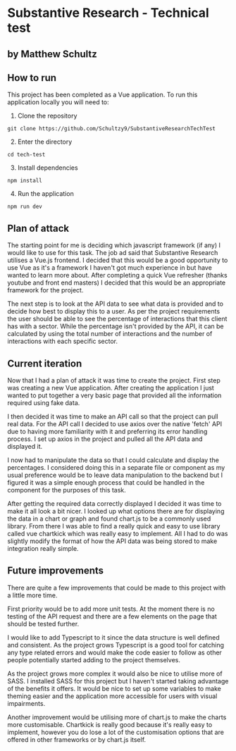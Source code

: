 # Substantive Research - Technical test

## by Matthew Schultz ##

## How to run ##

This project has been completed as a Vue application. To run this application locally you will need to:

1. Clone the repository

`git clone https://github.com/Schultzy9/SubstantiveResearchTechTest`

2. Enter the directory

`cd tech-test`

3. Install dependencies

`npm install`

4. Run the application

`npm run dev`

## Plan of attack ##

The starting point for me is deciding which javascript framework (if any) I would like to use for this task. The job ad said that Substantive Research utilises a Vue.js frontend. I decided that this would be a good opportunity to use Vue as it's a framework I haven't got much experience in but have wanted to learn more about. After completing a quick Vue refresher (thanks youtube and front end masters) I decided that this would be an appropriate framework for the project.

The next step is to look at the API data to see what data is provided and to decide how best to display this to a user. As per the project requirements the user should be able to see the percentage of interactions that this client has with a sector. While the percentage isn't provided by the API, it can be calculated by using the total number of interactions and the number of interactions with each specific sector.

## Current iteration

Now that I had a plan of attack it was time to create the project. First step was creating a new Vue application. After creating the application I just wanted to put together a very basic page that provided all the information required using fake data.

I then decided it was time to make an API call so that the project can pull real data. For the API call I decided to use axios over the native 'fetch' API due to having more familiarity with it and preferring its error handling process. I set up axios in the project and pulled all the API data and displayed it.

I now had to manipulate the data so that I could calculate and display the percentages. I considered doing this in a separate file or component as my usual preference would be to leave data manipulation to the backend but I figured it was a simple enough process that could be handled in the component for the purposes of this task.

After getting the required data correctly displayed I decided it was time to make it all look a bit nicer. I looked up what options there are for displaying the data in a chart or graph and found chart.js to be a commonly used library. From there I was able to find a really quick and easy to use library called vue chartkick which was really easy to implement. All I had to do was slightly modify the format of how the API data was being stored to make integration really simple.

## Future improvements ##

There are quite a few improvements that could be made to this project with a little more time.

First priority would be to add more unit tests. At the moment there is no testing of the API request and there are a few elements on the page that should be tested further.

I would like to add Typescript to it since the data structure is well defined and consistent. As the project grows Typescript is a good tool for catching any type related errors and would make the code easier to follow as other people potentially started adding to the project themselves.

As the project grows more complex it would also be nice to utilise more of SASS. I installed SASS for this project but I haven't started taking advantage of the benefits it offers. It would be nice to set up some variables to make theming easier and the application more accessible for users with visual impairments.

Another improvement would be utilising more of chart.js to make the charts more customisable. Chartkick is really good because it's really easy to implement, however you do lose a lot of the customisation options that are offered in other frameworks or by chart.js itself.
